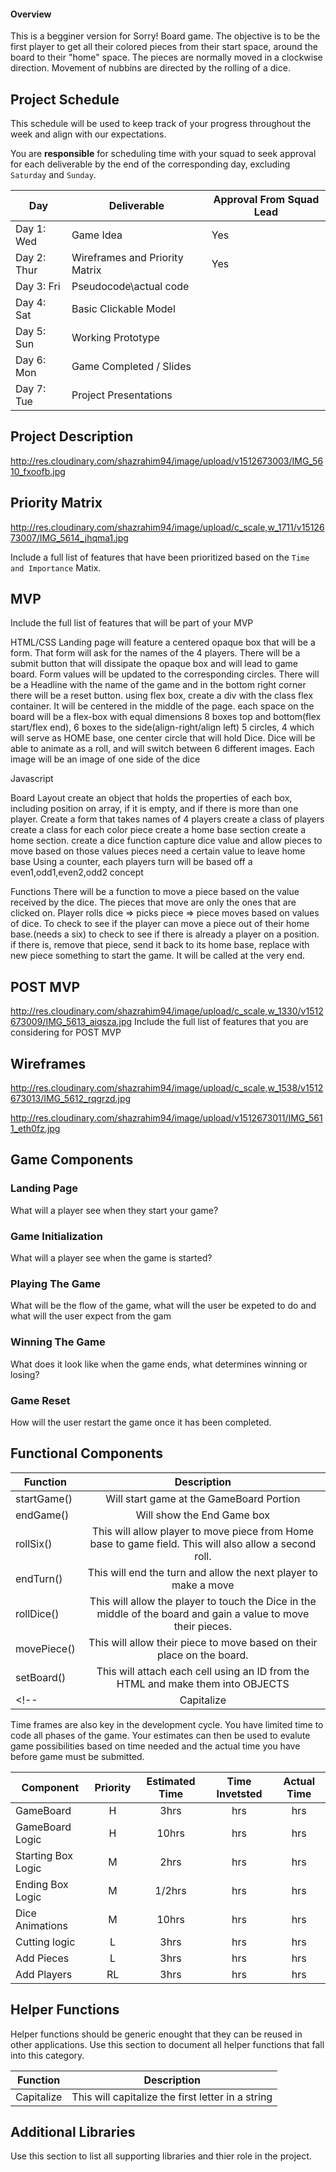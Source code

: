 #### Overview

This is a begginer version for Sorry! Board game. The objective is to be the first player to get all their colored pieces from their start space, around the board to their "home" space. The pieces are normally moved in a clockwise direction. Movement of nubbins are directed by the rolling of a dice.

## Project Schedule

This schedule will be used to keep track of your progress throughout the week and align with our expectations.  

You are **responsible** for scheduling time with your squad to seek approval for each deliverable by the end of the corresponding day, excluding `Saturday` and `Sunday`.

|  Day | Deliverable | Approval From Squad Lead
|---|---| ---|
|Day 1: Wed| Game Idea| Yes
|Day 2: Thur| Wireframes and Priority Matrix| Yes
|Day 3: Fri| Pseudocode\actual code|
|Day 4: Sat| Basic Clickable Model |
|Day 5: Sun| Working Prototype |
|Day 6: Mon| Game Completed / Slides |
|Day 7: Tue| Project Presentations |

## Project Description
http://res.cloudinary.com/shazrahim94/image/upload/v1512673003/IMG_5610_fxoofb.jpg


## Priority Matrix
http://res.cloudinary.com/shazrahim94/image/upload/c_scale,w_1711/v1512673007/IMG_5614_jhqma1.jpg

Include a full list of features that have been prioritized based on the `Time and Importance` Matix.  

## MVP 

Include the full list of features that will be part of your MVP 

HTML/CSS
Landing page will feature a centered opaque box that will be a form. That form will ask for the names of the 4 players.
There will be a submit button that will dissipate the opaque box and will lead to game board. Form values will be updated to the corresponding circles. 
There will be a Headline with the name of the game and in the bottom right corner there will be a reset button.
using flex box, create a div with the class flex container. It will be centered in the middle of the page.
each space on the board will be a flex-box with equal dimensions
8 boxes top and bottom(flex start/flex end), 6 boxes to the side(align-right/align left)
5 circles, 4 which will serve as HOME base, one center circle that will hold Dice. 
Dice will be able to animate as a roll, and will switch between 6 different images. Each image will be an image of one side of the dice


Javascript

Board Layout
create an object that holds the properties of each box, including position on array, if it is empty, and if there is more than one player.
Create a form that takes names of 4 players
create a class of players
create a class for each color piece
create a home base section
create a home section.
create a dice function 
capture dice value and allow pieces to move based on those values
pieces need a certain value to leave home base
Using a counter, each players turn will be based off a even1,odd1,even2,odd2 concept


Functions
There will be a function to move a piece based on the value received by the dice. 
The pieces that move are only the ones that are clicked on.
Player rolls dice => picks piece => piece moves based on values of dice.
To check to see if the player can move a piece out of their home base.(needs a six)
to check to see if there is already a player on a position. if there is, remove that piece, send it back to its home base, replace with new piece
something to start the game. It will be called at the very end.



## POST MVP
http://res.cloudinary.com/shazrahim94/image/upload/c_scale,w_1330/v1512673009/IMG_5613_aiqsza.jpg
Include the full list of features that you are considering for POST MVP

## Wireframes
http://res.cloudinary.com/shazrahim94/image/upload/c_scale,w_1538/v1512673013/IMG_5612_rqgrzd.jpg

http://res.cloudinary.com/shazrahim94/image/upload/v1512673011/IMG_5611_eth0fz.jpg
## Game Components

### Landing Page
What will a player see when they start your game?

### Game Initialization
What will a player see when the game is started? 

### Playing The Game
What will be the flow of the game, what will the user be expeted to do and what will the user expect from the gam

### Winning The Game
What does it look like when the game ends, what determines winning or losing?

### Game Reset
How will the user restart the game once it has been completed.

## Functional Components


| Function | Description | 
| --- | :---: |  
| startGame()| Will start game at the GameBoard Portion | 
| endGame()| Will show the End Game box | 
| rollSix() | This will allow player to move piece from Home base to game field. This will also allow a second roll. | 
| endTurn() | This will end the turn and allow the next player to make a move | 
| rollDice() | This will allow the player to touch the Dice in the middle of the board and gain a value to move their pieces. | 
| movePiece() | This will allow their piece to move based on their place on the board. | 
| setBoard() | This will attach each cell using an ID from the HTML and make them into OBJECTS | 
<!-- | Capitalize | This will capitalize the first letter in a string | -->


Time frames are also key in the development cycle.  You have limited time to code all phases of the game.  Your estimates can then be used to evalute game possibilities based on time needed and the actual time you have before game must be submitted. 

| Component | Priority | Estimated Time | Time Invetsted | Actual Time |
| --- | :---: |  :---: | :---: | :---: |
| GameBoard | H | 3hrs| hrs | hrs |
| GameBoard Logic | H | 10hrs| hrs | hrs |
| Starting Box Logic| M | 2hrs| hrs | hrs |
| Ending Box Logic| M | 1/2hrs| hrs | hrs |
| Dice Animations | M | 10hrs| hrs | hrs |
| Cutting logic | L | 3hrs| hrs | hrs |
| Add Pieces | L | 3hrs| hrs | hrs |
| Add Players| RL | 3hrs| hrs | hrs |


## Helper Functions
Helper functions should be generic enought that they can be reused in other applications. Use this section to document all helper functions that fall into this category.

| Function | Description | 
| --- | :---: |  
| Capitalize | This will capitalize the first letter in a string | 

## Additional Libraries
 Use this section to list all supporting libraries and thier role in the project. 
